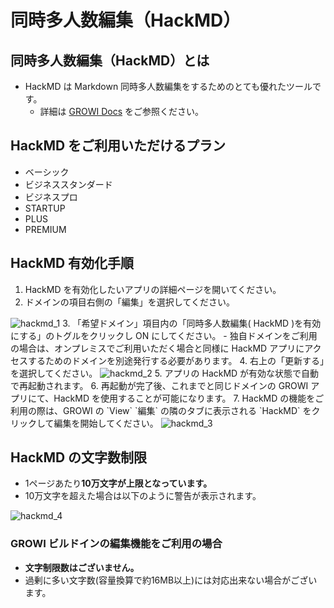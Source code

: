 # 同時多人数編集（HackMD）

## 同時多人数編集（HackMD）とは

- HackMD は Markdown 同時多人数編集をするためのとても優れたツールです。
  - 詳細は [GROWI Docs](https://docs.growi.org/ja/admin-guide/admin-cookbook/integrate-with-hackmd.html) をご参照ください。

## HackMD をご利用いただけるプラン

- ベーシック
- ビジネススタンダード
- ビジネスプロ
- STARTUP
- PLUS
- PREMIUM

## HackMD 有効化手順

1. HackMD を有効化したいアプリの詳細ページを開いてください。
2. ドメインの項目右側の「編集」を選択してください。  
<img :src="$withBase('/assets/images/ja/hackmd_1.png')" alt="hackmd_1">
3. 「希望ドメイン」項目内の「同時多人数編集( HackMD )を有効にする」のトグルをクリックし ON にしてください。
    - 独自ドメインをご利用の場合は、オンプレミスでご利用いただく場合と同様に HackMD アプリにアクセスするためのドメインを別途発行する必要があります。
4. 右上の「更新する」を選択してください。  
<img :src="$withBase('/assets/images/ja/hackmd_2.png')" alt="hackmd_2">
<!-- textlint-disable weseek/no-doubled-joshi -->
5. アプリの HackMD が有効な状態で自動で再起動されます。
<!-- textlint-enable weseek/no-doubled-joshi -->
6. 再起動が完了後、これまでと同じドメインの GROWI アプリにて、HackMD を使用することが可能になります。
7. HackMD の機能をご利用の際は、GROWI の `View` `編集` の隣のタブに表示される `HackMD` をクリックして編集を開始してください。  
<img :src="$withBase('/assets/images/ja/hackmd_3.png')" alt="hackmd_3">

## HackMD の文字数制限

- 1ページあたり**10万文字が上限となっています。**
- 10万文字を超えた場合は以下のように警告が表示されます。  
<img :src="$withBase('/assets/images/ja/hackmd_4.png')" alt="hackmd_4">

### GROWI ビルドインの編集機能をご利用の場合

- **文字制限数はございません。**
- 過剰に多い文字数(容量換算で約16MB以上)には対応出来ない場合がございます。
